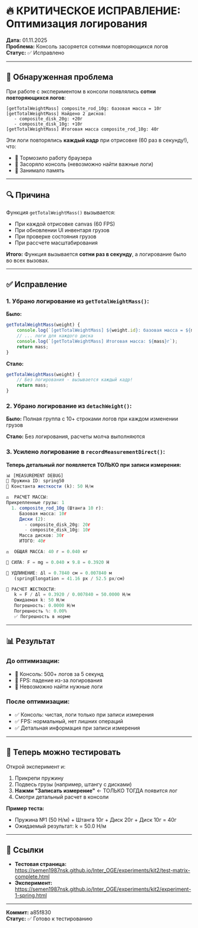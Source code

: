 # 🔥 КРИТИЧЕСКОЕ ИСПРАВЛЕНИЕ: Оптимизация логирования

**Дата:** 01.11.2025  
**Проблема:** Консоль засоряется сотнями повторяющихся логов  
**Статус:** ✅ Исправлено

---

## 🐛 Обнаруженная проблема

При работе с экспериментом в консоли появлялись **сотни повторяющихся логов**:

```
[getTotalWeightMass] composite_rod_10g: базовая масса = 10г
[getTotalWeightMass] Найдено 2 дисков:
   - composite_disk_20g: +20г
   - composite_disk_10g: +10г
[getTotalWeightMass] Итоговая масса composite_rod_10g: 40г
```

Эти логи повторялись **каждый кадр** при отрисовке (60 раз в секунду!), что:
- 🐌 Тормозило работу браузера
- 📜 Засоряло консоль (невозможно найти важные логи)
- 💾 Занимало память

---

## 🔍 Причина

Функция `getTotalWeightMass()` вызывается:
- При каждой отрисовке canvas (60 FPS)
- При обновлении UI инвентаря грузов
- При проверке состояния грузов
- При рассчете масштабирования

**Итого:** Функция вызывается **сотни раз в секунду**, а логирование было во всех вызовах.

---

## ✅ Исправление

### 1. Убрано логирование из `getTotalWeightMass()`:

**Было:**
```javascript
getTotalWeightMass(weight) {
    console.log(`[getTotalWeightMass] ${weight.id}: базовая масса = ${mass}г`);
    // ... логи для каждого диска
    console.log(`[getTotalWeightMass] Итоговая масса: ${mass}г`);
    return mass;
}
```

**Стало:**
```javascript
getTotalWeightMass(weight) {
    // Без логирования - вызывается каждый кадр!
    return mass;
}
```

### 2. Убрано логирование из `detachWeight()`:

**Было:** Полная группа с 10+ строками логов при каждом изменении грузов

**Стало:** Без логирования, расчеты молча выполняются

### 3. Усилено логирование в `recordMeasurementDirect()`:

**Теперь детальный лог появляется ТОЛЬКО при записи измерения:**

```javascript
📊 [MEASUREMENT DEBUG]
🔧 Пружина ID: spring50
🔧 Константа жесткости (k): 50 Н/м

⚖️  РАСЧЕТ МАССЫ:
Прикрепленные грузы: 1
  1. composite_rod_10g (Штанга 10 г):
     Базовая масса: 10г
     Диски (2):
       - composite_disk_20g: 20г
       - composite_disk_10g: 10г
     Масса дисков: 30г
     ИТОГО: 40г

⚖️  ОБЩАЯ МАССА: 40 г = 0.040 кг

💪 СИЛА: F = mg = 0.040 × 9.8 = 0.3920 Н

📏 УДЛИНЕНИЕ: Δl = 0.7840 см = 0.007840 м
   (springElongation = 41.16 px / 52.5 px/см)

🎯 РАСЧЕТ ЖЕСТКОСТИ:
   k = F / Δl = 0.3920 / 0.007840 = 50.0000 Н/м
   Ожидаемая k: 50 Н/м
   Погрешность: 0.0000 Н/м
   Погрешность %: 0.00%
   ✅ Погрешность в норме
```

---

## 📊 Результат

### До оптимизации:
- 🐌 Консоль: 500+ логов за 5 секунд
- 🐌 FPS: падение из-за логирования
- 🐌 Невозможно найти нужные логи

### После оптимизации:
- ✅ Консоль: чистая, логи только при записи измерения
- ✅ FPS: нормальный, нет лишних операций
- ✅ Детальная информация при записи измерения

---

## 🎯 Теперь можно тестировать

Открой эксперимент и:
1. Прикрепи пружину
2. Подвесь грузы (например, штангу с дисками)
3. **Нажми "Записать измерение"** ← ТОЛЬКО ТОГДА появится лог
4. Смотри детальный расчет в консоли

**Пример теста:**
- Пружина №1 (50 Н/м) + Штанга 10г + Диск 20г + Диск 10г = 40г
- Ожидаемый результат: k = 50.0 Н/м

---

## 🔗 Ссылки

- **Тестовая страница:** https://semen1987nsk.github.io/Inter_OGE/experiments/kit2/test-matrix-complete.html
- **Эксперимент:** https://semen1987nsk.github.io/Inter_OGE/experiments/kit2/experiment-1-spring.html

---

**Коммит:** a85f830  
**Статус:** ✅ Готово к тестированию
